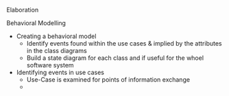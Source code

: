 Elaboration

Behavioral Modelling
- Creating a behavioral model
	- Identify events found within the use cases & implied by the attributes in the class diagrams
	- Build a state diagram for each class and if useful for the whoel software system
- Identifying events in use cases
	- Use-Case is examined for points of information exchange
	- 